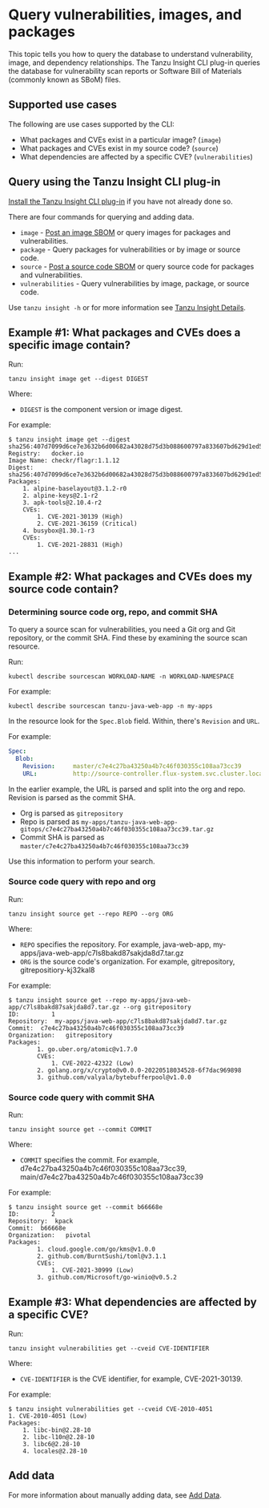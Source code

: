 # Query vulnerabilities, images, and packages

This topic tells you how to query the database to understand vulnerability, image,
and dependency relationships. The Tanzu Insight CLI plug-in queries the database
for vulnerability scan reports or Software Bill of Materials (commonly known as SBoM)
files.

## <a id='sup-usecase'></a>Supported use cases

The following are use cases supported by the CLI:

- What packages and CVEs exist in a particular image? (`image`)
- What packages and CVEs exist in my source code? (`source`)
- What dependencies are affected by a specific CVE? (`vulnerabilities`)

## <a id='query-insight'></a> Query using the Tanzu Insight CLI plug-in

[Install the Tanzu Insight CLI plug-in](cli-installation.md) if you have not already done so.

There are four commands for querying and adding data.

- `image` - [Post an image SBOM](add-data.md) or query images for packages and vulnerabilities.
- `package` - Query packages for vulnerabilities or by image or source code.
- `source` - [Post a source code SBOM](add-data.md) or query source code for packages and vulnerabilities.
- `vulnerabilities` - Query vulnerabilities by image, package, or source code.

Use `tanzu insight -h` or for more information see [Tanzu Insight Details](cli-docs/insight.md).

## <a id='example1'></a>Example #1: What packages and CVEs does a specific image contain?

Run:

```console
tanzu insight image get --digest DIGEST
```

Where:

- `DIGEST` is the component version or image digest.

For example:

```console
$ tanzu insight image get --digest sha256:407d7099d6ce7e3632b6d00682a43028d75d3b088600797a833607bd629d1ed5
Registry:	docker.io
Image Name:	checkr/flagr:1.1.12
Digest:    	sha256:407d7099d6ce7e3632b6d00682a43028d75d3b088600797a833607bd629d1ed5
Packages:
	1. alpine-baselayout@3.1.2-r0
	2. alpine-keys@2.1-r2
	3. apk-tools@2.10.4-r2
	CVEs:
		1. CVE-2021-30139 (High)
		2. CVE-2021-36159 (Critical)
	4. busybox@1.30.1-r3
	CVEs:
		1. CVE-2021-28831 (High)
...
```

## <a id='example2'></a>Example #2: What packages and CVEs does my source code contain?

### Determining source code org, repo, and commit SHA

To query a source scan for vulnerabilities, you need a Git org and Git repository, or the commit SHA.  Find these by examining the source scan resource.

Run:

```console
kubectl describe sourcescan WORKLOAD-NAME -n WORKLOAD-NAMESPACE
```

For example:

```console
kubectl describe sourcescan tanzu-java-web-app -n my-apps
```

In the resource look for the `Spec.Blob` field. Within, there's `Revision` and `URL`.

For example:

```yaml
Spec:
  Blob:
    Revision:     master/c7e4c27ba43250a4b7c46f030355c108aa73cc39
    URL:          http://source-controller.flux-system.svc.cluster.local./gitrepository/my-apps/tanzu-java-web-app-gitops/c7e4c27ba43250a4b7c46f030355c108aa73cc39.tar.gz
```

In the earlier example, the URL is parsed and split into the org and repo. Revision is parsed as the commit SHA.

- Org is parsed as `gitrepository`
- Repo is parsed as `my-apps/tanzu-java-web-app-gitops/c7e4c27ba43250a4b7c46f030355c108aa73cc39.tar.gz`
- Commit SHA is parsed as `master/c7e4c27ba43250a4b7c46f030355c108aa73cc39`

Use this information to perform your search.

### Source code query with repo and org

Run:

```console
tanzu insight source get --repo REPO --org ORG
```

Where:

- `REPO` specifies the repository. For example, java-web-app, my-apps/java-web-app/c7ls8bakd87sakjda8d7.tar.gz
- `ORG` is the source code's organization. For example, gitrepository, gitrepositiory-kj32kal8

For example:

```console
$ tanzu insight source get --repo my-apps/java-web-app/c7ls8bakd87sakjda8d7.tar.gz --org gitrepository
ID:       	1
Repository:  my-apps/java-web-app/c7ls8bakd87sakjda8d7.tar.gz
Commit:  c7e4c27ba43250a4b7c46f030355c108aa73cc39
Organization:	gitrepository
Packages:
		1. go.uber.org/atomic@v1.7.0
		CVEs:
			1. CVE-2022-42322 (Low)
		2. golang.org/x/crypto@v0.0.0-20220518034528-6f7dac969898
		3. github.com/valyala/bytebufferpool@v1.0.0
```

### Source code query with commit SHA

Run:

```console
tanzu insight source get --commit COMMIT
```

Where:

- `COMMIT` specifies the commit. For example, d7e4c27ba43250a4b7c46f030355c108aa73cc39, main/d7e4c27ba43250a4b7c46f030355c108aa73cc39

For example:

```console
$ tanzu insight source get --commit b66668e
ID:       	2
Repository:  kpack
Commit:  b66668e
Organization:	pivotal
Packages:
		1. cloud.google.com/go/kms@v1.0.0
		2. github.com/BurntSushi/toml@v3.1.1
		CVEs:
			1. CVE-2021-30999 (Low)
		3. github.com/Microsoft/go-winio@v0.5.2
```

## <a id='example3'></a>Example #3: What dependencies are affected by a specific CVE?

Run:

```console
tanzu insight vulnerabilities get --cveid CVE-IDENTIFIER
```

Where:

- `CVE-IDENTIFIER` is the CVE identifier, for example, CVE-2021-30139.

For example:

```console
$ tanzu insight vulnerabilities get --cveid CVE-2010-4051
1. CVE-2010-4051 (Low)
Packages:
	1. libc-bin@2.28-10
	2. libc-l10n@2.28-10
	3. libc6@2.28-10
	4. locales@2.28-10
```

## <a id='add-data'></a>Add data

For more information about manually adding data, see [Add Data](add-data.md).
